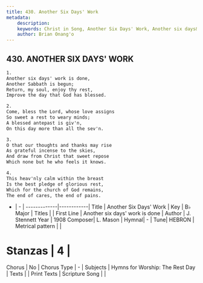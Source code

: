 ```yaml
---
title: 430. Another Six Days' Work
metadata:
    description: 
    keywords: Christ in Song, Another Six Days' Work, Another six days&#039; work is done, 
    author: Brian Onang'o
---
```



## 430. ANOTHER SIX DAYS' WORK

```txt
1.
Another six days' work is done,
Another Sabbath is begun;
Return, my soul, enjoy thy rest,
Improve the day that God has blessed.

2.
Come, bless the Lord, whose love assigns
So sweet a rest to weary minds;
A blessed antepast is giv'n,
On this day more than all the sev'n.

3.
O that our thoughts and thanks may rise
As grateful incense to the skies,
And draw from Christ that sweet repose
Which none but he who feels it knows.

4.
This heav'nly calm within the breast
Is the best pledge of glorious rest,
Which for the church of God remains,
The end of cares, the end of pains.
```

- |   -  |
-------------|------------|
Title | Another Six Days' Work |
Key | B♭ Major |
Titles |  |
First Line | Another six days&#039; work is done |
Author | J. Stennett
Year | 1908
Composer| L. Mason |
Hymnal|  - |
Tune| HEBRON |
Metrical pattern | |
# Stanzas | 4 |
Chorus | No |
Chorus Type | - |
Subjects | Hymns for Worship: The Rest Day |
Texts |  |
Print Texts | 
Scripture Song |  |
  
